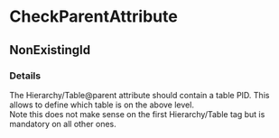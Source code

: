 ﻿---  
uid: Validator_18_4_6  
---

# CheckParentAttribute

## NonExistingId

### Details

The Hierarchy\/Table@parent attribute should contain a table PID. This allows to define which table is on the above level.  
Note this does not make sense on the first Hierarchy\/Table tag but is mandatory on all other ones.
